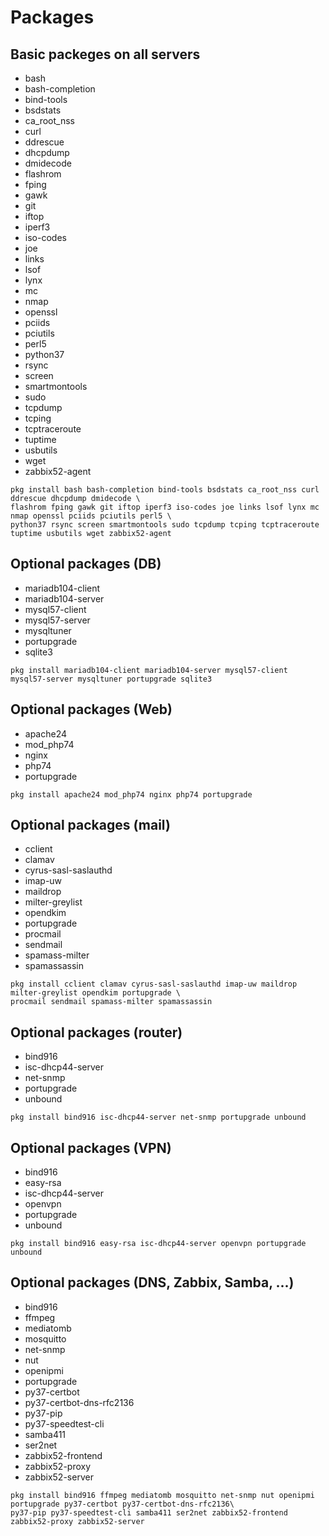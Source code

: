 Packages
===

Basic packeges on all servers
---
- bash
- bash-completion
- bind-tools
- bsdstats
- ca_root_nss
- curl
- ddrescue
- dhcpdump
- dmidecode
- flashrom
- fping
- gawk
- git
- iftop
- iperf3
- iso-codes
- joe
- links
- lsof
- lynx
- mc
- nmap
- openssl
- pciids
- pciutils
- perl5
- python37
- rsync
- screen
- smartmontools
- sudo
- tcpdump
- tcping
- tcptraceroute
- tuptime
- usbutils
- wget
- zabbix52-agent
```
pkg install bash bash-completion bind-tools bsdstats ca_root_nss curl ddrescue dhcpdump dmidecode \
flashrom fping gawk git iftop iperf3 iso-codes joe links lsof lynx mc nmap openssl pciids pciutils perl5 \
python37 rsync screen smartmontools sudo tcpdump tcping tcptraceroute tuptime usbutils wget zabbix52-agent
```


Optional packages (DB)
---
- mariadb104-client
- mariadb104-server
- mysql57-client
- mysql57-server
- mysqltuner
- portupgrade
- sqlite3
```
pkg install mariadb104-client mariadb104-server mysql57-client mysql57-server mysqltuner portupgrade sqlite3
```


Optional packages (Web)
---
- apache24
- mod_php74
- nginx
- php74
- portupgrade
```
pkg install apache24 mod_php74 nginx php74 portupgrade
```


Optional packages (mail)
---
- cclient
- clamav
- cyrus-sasl-saslauthd
- imap-uw
- maildrop
- milter-greylist
- opendkim
- portupgrade
- procmail
- sendmail
- spamass-milter
- spamassassin
```
pkg install cclient clamav cyrus-sasl-saslauthd imap-uw maildrop milter-greylist opendkim portupgrade \
procmail sendmail spamass-milter spamassassin
```


Optional packages (router)
---
- bind916
- isc-dhcp44-server
- net-snmp
- portupgrade
- unbound
```
pkg install bind916 isc-dhcp44-server net-snmp portupgrade unbound
```


Optional packages (VPN)
---
- bind916
- easy-rsa
- isc-dhcp44-server
- openvpn
- portupgrade
- unbound
```
pkg install bind916 easy-rsa isc-dhcp44-server openvpn portupgrade unbound
```


Optional packages (DNS, Zabbix, Samba, ...)
---
- bind916
- ffmpeg
- mediatomb
- mosquitto
- net-snmp
- nut
- openipmi
- portupgrade
- py37-certbot
- py37-certbot-dns-rfc2136
- py37-pip
- py37-speedtest-cli
- samba411
- ser2net
- zabbix52-frontend
- zabbix52-proxy
- zabbix52-server
```
pkg install bind916 ffmpeg mediatomb mosquitto net-snmp nut openipmi portupgrade py37-certbot py37-certbot-dns-rfc2136\
py37-pip py37-speedtest-cli samba411 ser2net zabbix52-frontend zabbix52-proxy zabbix52-server
```
